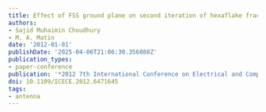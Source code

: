 ```yaml
---
title: Effect of FSS ground plane on second iteration of hexaflake fractal patch antenna
authors:
- Sajid Muhaimin Choudhury
- M. A. Matin
date: '2012-01-01'
publishDate: '2025-04-06T21:06:30.356888Z'
publication_types:
- paper-conference
publication: '*2012 7th International Conference on Electrical and Computer Engineering*'
doi: 10.1109/ICECE.2012.6471645
tags:
- antenna
---
```

